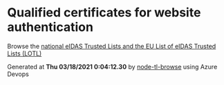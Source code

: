 # Qualified certificates for website authentication 
 Browse the [national eIDAS Trusted Lists and the EU List of eIDAS Trusted Lists (LOTL)](https://webgate.ec.europa.eu/tl-browser/#/) 
 
 
Generated at **Thu 03/18/2021  0:04:12.30** by [node-tl-browse](https://github.com/ymedlop/node-tl-browser) using Azure Devops 
